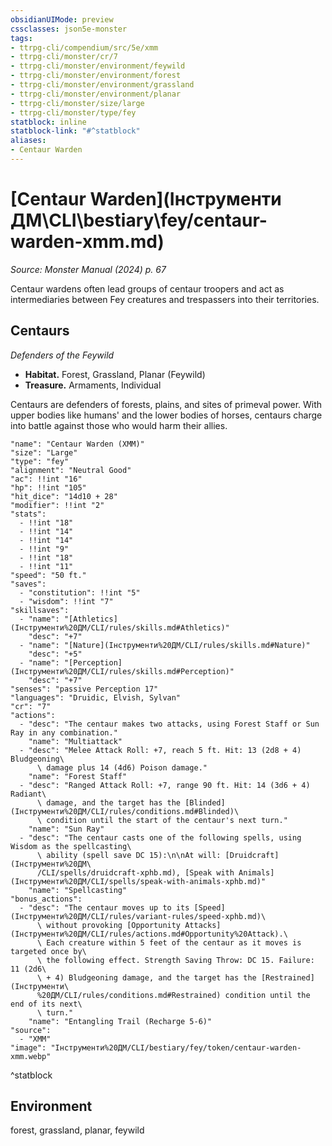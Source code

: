 ```yaml
---
obsidianUIMode: preview
cssclasses: json5e-monster
tags:
- ttrpg-cli/compendium/src/5e/xmm
- ttrpg-cli/monster/cr/7
- ttrpg-cli/monster/environment/feywild
- ttrpg-cli/monster/environment/forest
- ttrpg-cli/monster/environment/grassland
- ttrpg-cli/monster/environment/planar
- ttrpg-cli/monster/size/large
- ttrpg-cli/monster/type/fey
statblock: inline
statblock-link: "#^statblock"
aliases:
- Centaur Warden
---
```

# [Centaur Warden](Інструменти ДМ\CLI\bestiary\fey/centaur-warden-xmm.md)
*Source: Monster Manual (2024) p. 67*  

Centaur wardens often lead groups of centaur troopers and act as intermediaries between Fey creatures and trespassers into their territories.

## Centaurs

*Defenders of the Feywild*

- **Habitat.** Forest, Grassland, Planar (Feywild)  
- **Treasure.** Armaments, Individual  

Centaurs are defenders of forests, plains, and sites of primeval power. With upper bodies like humans' and the lower bodies of horses, centaurs charge into battle against those who would harm their allies.

```statblock
"name": "Centaur Warden (XMM)"
"size": "Large"
"type": "fey"
"alignment": "Neutral Good"
"ac": !!int "16"
"hp": !!int "105"
"hit_dice": "14d10 + 28"
"modifier": !!int "2"
"stats":
  - !!int "18"
  - !!int "14"
  - !!int "14"
  - !!int "9"
  - !!int "18"
  - !!int "11"
"speed": "50 ft."
"saves":
  - "constitution": !!int "5"
  - "wisdom": !!int "7"
"skillsaves":
  - "name": "[Athletics](Інструменти%20ДМ/CLI/rules/skills.md#Athletics)"
    "desc": "+7"
  - "name": "[Nature](Інструменти%20ДМ/CLI/rules/skills.md#Nature)"
    "desc": "+5"
  - "name": "[Perception](Інструменти%20ДМ/CLI/rules/skills.md#Perception)"
    "desc": "+7"
"senses": "passive Perception 17"
"languages": "Druidic, Elvish, Sylvan"
"cr": "7"
"actions":
  - "desc": "The centaur makes two attacks, using Forest Staff or Sun Ray in any combination."
    "name": "Multiattack"
  - "desc": "Melee Attack Roll: +7, reach 5 ft. Hit: 13 (2d8 + 4) Bludgeoning\
      \ damage plus 14 (4d6) Poison damage."
    "name": "Forest Staff"
  - "desc": "Ranged Attack Roll: +7, range 90 ft. Hit: 14 (3d6 + 4) Radiant\
      \ damage, and the target has the [Blinded](Інструменти%20ДМ/CLI/rules/conditions.md#Blinded)\
      \ condition until the start of the centaur's next turn."
    "name": "Sun Ray"
  - "desc": "The centaur casts one of the following spells, using Wisdom as the spellcasting\
      \ ability (spell save DC 15):\n\nAt will: [Druidcraft](Інструменти%20ДМ\
      /CLI/spells/druidcraft-xphb.md), [Speak with Animals](Інструменти%20ДМ/CLI/spells/speak-with-animals-xphb.md)"
    "name": "Spellcasting"
"bonus_actions":
  - "desc": "The centaur moves up to its [Speed](Інструменти%20ДМ/CLI/rules/variant-rules/speed-xphb.md)\
      \ without provoking [Opportunity Attacks](Інструменти%20ДМ/CLI/rules/actions.md#Opportunity%20Attack).\
      \ Each creature within 5 feet of the centaur as it moves is targeted once by\
      \ the following effect. Strength Saving Throw: DC 15. Failure: 11 (2d6\
      \ + 4) Bludgeoning damage, and the target has the [Restrained](Інструменти\
      %20ДМ/CLI/rules/conditions.md#Restrained) condition until the end of its next\
      \ turn."
    "name": "Entangling Trail (Recharge 5-6)"
"source":
  - "XMM"
"image": "Інструменти%20ДМ/CLI/bestiary/fey/token/centaur-warden-xmm.webp"
```
^statblock

## Environment

forest, grassland, planar, feywild